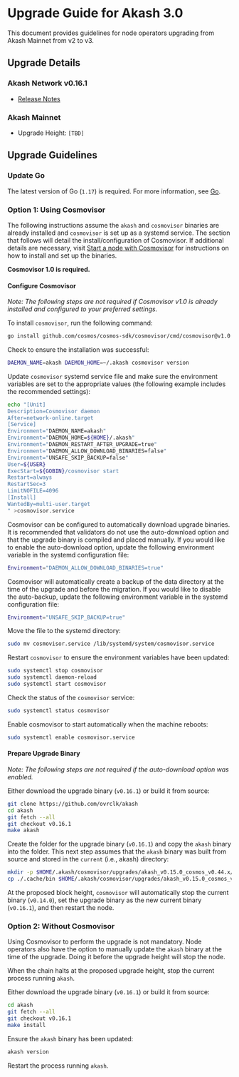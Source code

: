 # Upgrade Guide for Akash 3.0

This document provides guidelines for node operators upgrading from Akash Mainnet from v2 to v3.

## Upgrade Details

### Akash Network v0.16.1

- [Release Notes](https://github.com/ovrclk/akash/releases/tag/v0.16.1)

### Akash Mainnet

- Upgrade Height: `[TBD]`

## Upgrade Guidelines

### Update Go

The latest version of Go (`1.17`) is required. For more information, see [Go](https://golang.org/).

### Option 1: Using Cosmovisor

The following instructions assume the `akash` and `cosmovisor` binaries are already installed and `cosmovisor` is set up as a systemd service. The section that follows will detail the install/configuration of Cosmovisor.  If additional details are necessary, visit [Start a node with Cosmovisor](../cosmovisor.md) for instructions on how to install and set up the binaries.

**Cosmovisor 1.0 is required.**

#### Configure Cosmovisor

*Note: The following steps are not required if Cosmovisor v1.0 is already installed and configured to your preferred settings.*

To install `cosmovisor`, run the following command:

```bash
go install github.com/cosmos/cosmos-sdk/cosmovisor/cmd/cosmovisor@v1.0
```

Check to ensure the installation was successful:

```bash
DAEMON_NAME=akash DAEMON_HOME=~/.akash cosmovisor version
```

Update `cosmovisor` systemd service file and make sure the environment variables are set to the appropriate values (the following example includes the recommended settings):

```bash
echo "[Unit]
Description=Cosmovisor daemon
After=network-online.target
[Service]
Environment="DAEMON_NAME=akash"
Environment="DAEMON_HOME=${HOME}/.akash"
Environment="DAEMON_RESTART_AFTER_UPGRADE=true"
Environment="DAEMON_ALLOW_DOWNLOAD_BINARIES=false"
Environment="UNSAFE_SKIP_BACKUP=false"
User=${USER}
ExecStart=${GOBIN}/cosmovisor start
Restart=always
RestartSec=3
LimitNOFILE=4096
[Install]
WantedBy=multi-user.target
" >cosmovisor.service
```

Cosmovisor can be configured to automatically download upgrade binaries. It is recommended that validators do not use the auto-download option and that the upgrade binary is compiled and placed manually. If you would like to enable the auto-download option, update the following environment variable in the systemd configuration file:

```bash
Environment="DAEMON_ALLOW_DOWNLOAD_BINARIES=true"
```

Cosmovisor will automatically create a backup of the data directory at the time of the upgrade and before the migration. If you would like to disable the auto-backup, update the following environment variable in the systemd configuration file:

```bash
Environment="UNSAFE_SKIP_BACKUP=true"
```

Move the file to the systemd directory:

```bash
sudo mv cosmovisor.service /lib/systemd/system/cosmovisor.service
```

Restart `cosmovisor` to ensure the environment variables have been updated:

```bash
sudo systemctl stop cosmovisor
sudo systemctl daemon-reload
sudo systemctl start cosmovisor
```

Check the status of the `cosmovisor` service:

```bash
sudo systemctl status cosmovisor
```

Enable cosmovisor to start automatically when the machine reboots:

```bash
sudo systemctl enable cosmovisor.service
```

#### Prepare Upgrade Binary

*Note: The following steps are not required if the auto-download option was enabled.*

Either download the upgrade binary (`v0.16.1`) or build it from source:

```bash
git clone https://github.com/ovrclk/akash
cd akash
git fetch --all
git checkout v0.16.1
make akash
```

Create the folder for the upgrade binary (`v0.16.1`) and copy the `akash` binary into the folder. This next step assumes that the `akash` binary was built from source and stored in the `current` (i.e., akash) directory:

```bash
mkdir -p $HOME/.akash/cosmovisor/upgrades/akash_v0.15.0_cosmos_v0.44.x/bin
cp ./.cache/bin $HOME/.akash/cosmovisor/upgrades/akash_v0.15.0_cosmos_v0.44.x/bin
```

At the proposed block height, `cosmovisor` will automatically stop the current binary (`v0.14.0`), set the upgrade binary as the new current binary (`v0.16.1`), and then restart the node.

### Option 2: Without Cosmovisor

Using Cosmovisor to perform the upgrade is not mandatory. Node operators also have the option to manually update the `akash` binary at the time of the upgrade. Doing it before the upgrade height will stop the node.

When the chain halts at the proposed upgrade height, stop the current process running `akash`.

Either download the upgrade binary (`v0.16.1`) or build it from source:

```bash
cd akash
git fetch --all
git checkout v0.16.1
make install
```

Ensure the `akash` binary has been updated:

```bash
akash version
```

Restart the process running `akash`.
